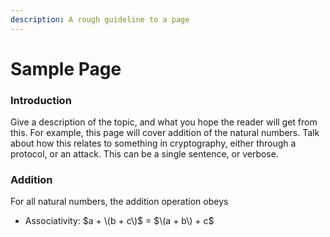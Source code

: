 ```yaml
---
description: A rough guideline to a page
---
```


# Sample Page

### Introduction

Give a description of the topic, and what you hope the reader will get from this. For example, this page will cover addition of the natural numbers. Talk about how this relates to something in cryptography, either through a protocol, or an attack. This can be a single sentence, or verbose.

### Addition

For all natural numbers, the addition operation obeys

* Associativity: $a + \(b + c\)$ = $\(a + b\) + c$





### 

